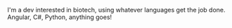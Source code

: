 I'm a dev interested in biotech, using whatever languages get the job done.  Angular, C#, Python, anything goes!
